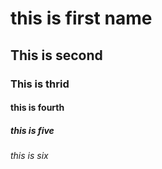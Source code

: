 #  this is first name
##  This is second
###  This is thrid
####   this is fourth
#####  this is five
######  this is six
